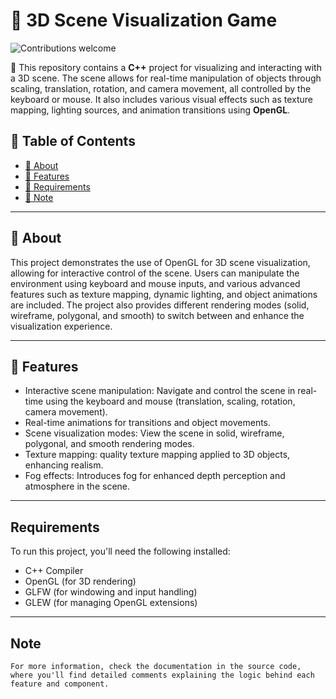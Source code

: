 # 🎨 3D Scene Visualization Game

![Contributions welcome](https://img.shields.io/badge/contributions-welcome-brightgreen.svg)

📌 This repository contains a **C++** project for visualizing and interacting with a 3D scene. The scene allows for real-time manipulation of objects through scaling, translation, rotation, and camera movement, all controlled by the keyboard or mouse. It also includes various visual effects such as texture mapping, lighting sources, and animation transitions using **OpenGL**.

## 📖 Table of Contents  
- [📌 About](#-about)  
- [🚀 Features](#-features)  
- [📖 Requirements](#-requirements) 
- [📌 Note](#-note) 

---

## 📌 About  

This project demonstrates the use of OpenGL for 3D scene visualization, allowing for interactive control of the scene. Users can manipulate the environment using keyboard and mouse inputs, and various advanced features such as texture mapping, dynamic lighting, and object animations are included. The project also provides different rendering modes (solid, wireframe, polygonal, and smooth) to switch between and enhance the visualization experience.

---

## 🚀 Features  

-   Interactive scene manipulation: Navigate and control the scene in real-time using the keyboard and mouse (translation, scaling, rotation, camera movement).
-   Real-time animations for transitions and object movements.
-   Scene visualization modes: View the scene in solid, wireframe, polygonal, and smooth rendering modes.
-   Texture mapping: quality texture mapping applied to 3D objects, enhancing realism.
-   Fog effects: Introduces fog for enhanced depth perception and atmosphere in the scene.

---

## Requirements

To run this project, you'll need the following installed:
-   C++ Compiler
-   OpenGL (for 3D rendering)
-   GLFW (for windowing and input handling)
-   GLEW (for managing OpenGL extensions)

---

## Note
```
For more information, check the documentation in the source code, where you'll find detailed comments explaining the logic behind each feature and component.
```